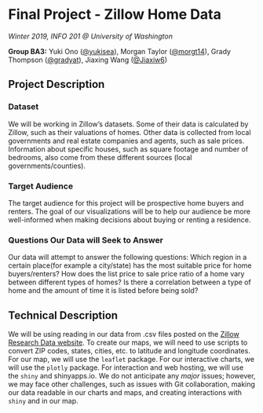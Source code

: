 # Final Project - Zillow Home Data
_Winter 2019, INFO 201 @ University of Washington_

**Group BA3:** Yuki Ono ([@yukisea](https://github.com/yukisea)), Morgan Taylor ([@morgt14](https://github.com/morgt14)), Grady Thompson ([@gradyat](https://github.com/gradyat)), Jiaxing Wang ([@Jiaxiw6](https://github.com/Jiaxiw6))

## Project Description

### Dataset

We will be working in Zillow’s datasets. Some of their data is calculated by Zillow, such as their valuations of homes. Other data is collected from local governments and real estate companies and agents, such as sale prices. Information about specific houses, such as square footage and number of bedrooms, also come from these different sources (local governments/counties).

### Target Audience

The target audience for this project will be prospective home buyers and renters. The goal of our visualizations will be to help our audience be more well-informed when making decisions about buying or renting a residence.

### Questions Our Data will Seek to Answer
Our data will attempt to answer the following questions:
Which region in a certain place(for example a city/state) has the most suitable price for home buyers/renters?
How does the list price to sale price ratio of a home vary between different types of homes?
Is there a correlation between a type of home and the amount of time it is listed before being sold?

## Technical Description

We will be using reading in our data from .csv files posted on the [Zillow Research Data website](https://www.zillow.com/research/data/). To create our maps, we will need to use scripts to convert ZIP codes, states, cities, etc. to latitude and longitude coordinates. For our map, we will use the `leaflet` package. For our interactive charts, we will use the `plotly` package. For interaction and web hosting, we will use the `shiny` and shinyapps.io. We do not anticipate any _major_ issues; however, we may face other challenges, such as issues with Git collaboration, making our data readable in our charts and maps, and creating interactions with `shiny` and in our map.

